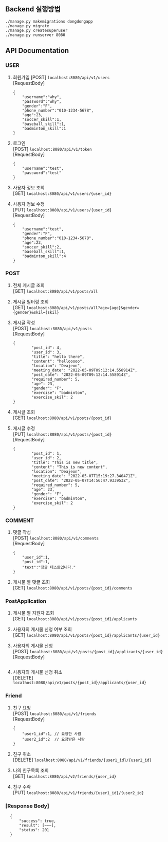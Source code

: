 ## Backend 실행방법 
```shell
./manage.py makemigrations dongdongapp   
./manage.py migrate    
./manage.py createsuperuser    
./manage.py runserver 8080   
```
## API Documentation 

### USER

1) 회원가입
[POST] `localhost:8080/api/v1/users`   
[RequestBody]    
    ```shell
    {
        "username":"why",
        "password":"why",
        "gender":"F",
        "phone_number":"010-1234-5678",
        "age":23,
        "soccer_skill":1,
        "baseball_skill":1,
        "badminton_skill":1
    }
    ```
       
2) 로그인    
[POST] `localhost:8080/api/v1/token`   
[RequestBody]    
    ```shell
    {
        "username":"test",
        "password":"test"
    }
    ```   

3) 사용자 정보 조회    
[GET] `localhost:8080/api/v1/users/{user_id}`   
   
4) 사용자 정보 수정    
[PUT] `localhost:8080/api/v1/users/{user_id}`     
[RequestBody]    
    ```shell
    {   
        "username":"test",
        "gender":"F",
        "phone_number":"010-1234-5678",
        "age":23,
        "soccer_skill":2,
        "baseball_skill":1,
        "badminton_skill":4
    }
    ```

### POST

1) 전체 게시글 조회   
[GET] `localhost:8080/api/v1/posts/all`   

2) 게시글 필터링 조회  
[GET] `localhost:8080/api/v1/posts/all?age={age}&gender={gender}&skil={skil}`  

3) 게시글 작성   
[POST] `localhost:8080/api/v1/posts`   
[RequestBody]    
    ```shell
    {
            "post_id": 4,
            "user_id": 3,
            "title": "hello there",
            "content": "hellooooo",
            "location": "Deajeon",
            "meeting_date": "2022-05-09T09:12:14.558914Z",
            "post_date": "2022-05-09T09:12:14.558914Z",
            "required_number": 5,
            "age": 23,
            "gender": "F",
            "exercise": "badminton",
            "exercise_skil": 2
    }

4) 게시글 조회   
[GET] `localhost:8080/api/v1/posts/{post_id}`   
    
5) 게시글 수정   
[PUT] `localhost:8080/api/v1/posts/{post_id}`   
[RequestBody]    
    ```shell
    {
            "post_id": 1,
            "user_id": 2,
            "title": "This is new title",
            "content": "This is new content",
            "location": "Deajeon",
            "meeting_date": "2022-05-07T15:19:27.340471Z",
            "post_date": "2022-05-07T14:56:47.933953Z",
            "required_number": 5,
            "age": 23,
            "gender": "F",
            "exercise": "badminton",
            "exercise_skil": 2
    }
    ```

### COMMENT 
1) 댓글 작성      
[POST] `localhost:8080/api/v1/comments`   
[RequestBody]     
    ```shell
    {
        "user_id":1,
        "post_id":1,
        "text":"댓글 테스트입니다."
    }
    ```  
2) 게시물 별 댓글 조회   
[GET] `localhost:8080/api/v1/posts/{post_id}/comments`   


### PostApplication    
1) 게시물 별 지원자 조회      
[GET] `localhost:8080/api/v1/posts/{post_id}/applicants`   

2) 사용자의 게시물 신청 여부 조회    
[GET] `localhost:8080/api/v1/posts/{post_id}/applicants/{user_id}`  

3) 사용자의 게시물 신청    
[POST] `localhost:8080/api/v1/posts/{post_id}/applicants/{user_id}`  
[RequestBody]    
    ```shell  
    
    ```

4) 사용자의 게시물 신청 취소    
[DELETE] `localhost:8080/api/v1/posts/{post_id}/applicants/{user_id}`  
   
### Friend   
1) 친구 요청    
[POST] `localhost:8080/api/v1/friends`   
[RequestBody]   
    ```shell
    {
        "user1_id":1, // 요청한 사람 
        "user2_id":2  // 요청받은 사람 
    }
    ```
2) 친구 취소    
[DELETE] `localhost:8080/api/v1/friends/{user1_id}/{user2_id}`   

3) 나의 친구목록 조회   
[GET] `localhost:8080/api/v2/friends/{user_id}` 

4) 친구 수락    
[PUT] `localhost:8080/api/v1/friends/{user1_id}/{user2_id}`   

### [Response Body]   
  ```shell
    {
        "success": true,
        "result": [~~~],
        "status": 201
    }
```   
